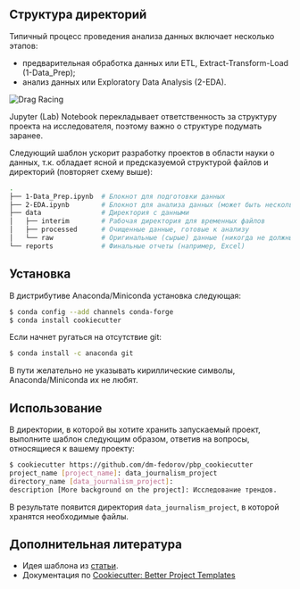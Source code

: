 ## Структура директорий

Типичный процесс проведения анализа данных включает несколько этапов:

- предварительная обработка данных или ETL, Extract-Transform-Load (1-Data_Prep);
- анализ данных или Exploratory Data Analysis (2-EDA).

![Drag Racing](https://pbpython.com/images/Notebook_Best_Practices_flow.png)

Jupyter (Lab) Notebook перекладывает ответственность за структуру проекта на исследователя, поэтому важно о структуре подумать заранее. 

Следующий шаблон ускорит разработку проектов в области науки о данных, т.к. обладает ясной и предсказуемой структурой файлов и директорий (повторяет схему выше):

```bash
.
├── 1-Data_Prep.ipynb  # Блокнот для подготовки данных
├── 2-EDA.ipynb        # Блокнот для анализа данных (может быть несколько)
├── data               # Директория с данными
│   ├── interim        # Рабочая директория для временных файлов
│   ├── processed      # Очищенные данные, готовые к анализу
│   └── raw            # Оригинальные (сырые) данные (никогда не должны изменяться)
└── reports            # Финальные отчеты (например, Excel)
```

## Установка

В дистрибутиве Anaconda/Miniconda установка следующая:

```bash
$ conda config --add channels conda-forge
$ conda install cookiecutter
```

Если начнет ругаться на отсутствие git:

```bash
$ conda install -c anaconda git
```

В пути желательно не указывать кириллические символы, Anaconda/Miniconda их не любят.

## Использование

В директории, в которой вы хотите хранить запускаемый проект, выполните шаблон следующим образом, ответив на вопросы, относящиеся к вашему проекту:

```bash
$ cookiecutter https://github.com/dm-fedorov/pbp_cookiecutter        
project_name [project_name]: data_journalism_project
directory_name [data_journalism_project]: 
description [More background on the project]: Исследование трендов.
```

В результате появится директория `data_journalism_project`, в которой хранятся необходимые файлы.

## Дополнительная литература

- Идея шаблона из [статьи](http://pbpython.com/notebook-process.html). 
- Документация по [Cookiecutter: Better Project Templates](https://cookiecutter.readthedocs.io/en/1.7.2/)


